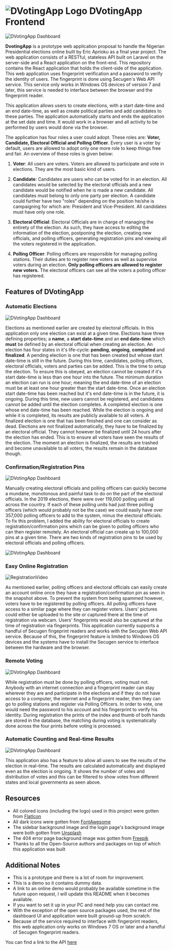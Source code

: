 # ![DVotingApp Logo](http://dneoagency.org/dvotingappassets/logo4.png)  DVotingApp Frontend 
 
![DVotingApp Dashboard](http://dneoagency.org/dvotingappassets/SCREENSHOT1.PNG)

**DvotingApp** is a prototype web application proposal to handle the Nigerian Presidential elections online built by Eric Aprioku as a final year project. The web application consists of a RESTful, stateless API built on Laravel on the server-side and a React application on the front-end. This repository contains the React application that holds the client-side of the application. This web application uses fingerprint verification and a password to verify the identity of users. The fingerprint is done using Secugen's Web API service. This service only works in Windows OS devices of version 7 and later, this service is needed to interface between the browser and the fingerprint reader.

This application allows users to create elections, with a start date-time and an end date-time, as well as create political parties and add candidates to these parties. The application automatically starts and ends the application at the set date and time. It would work in a browser and all activity to be performed by users would done via the browser.

The application has four roles a user could adopt. These roles are: **Voter, Candidate, Electoral Official and Polling Officer**. Every user is a voter by default, users are allowed to adopt only one more role to keep things free and fair.  An overview of these roles is given below:

1. **Voter**: All users are voters. Voters are allowed to participate and vote in elections. They are the most basic kind of users.

1. **Candidate**: Candidates are users who can be voted for in an election. All candidates would be selected by the electoral officials and a new candidate would be notified when he is made a new candidate. All candidates must belong to only one party per election. A candidate could further have two "roles" depending on the position he/she is campaigning for which are: President and Vice-President. All candidates must have only one role.

1. **Electoral Official**: Electoral Officials are in charge of managing the entirety of the election. As such, they have access to editing the information of the election, postponing the election, creating new officials, and polling officers, generating registration pins and viewing all the voters registered in the application.

1. **Polling Officer**: Polling officers are responsible for managing polling stations. Their duties are to register new voters as well as supervise voters during an election. **Only polling officers are allowed to register new voters.** The electoral officers can see all the voters a polling officer has registered. 

## Features of DVotingApp

### Automatic Elections

![DVotingApp Dashboard](http://dneoagency.org/dvotingappassets/SCREENSHOT2.PNG)

Elections as mentioned earlier are created by electoral officials. In this application only one election can exist at a given time. Elections have three defining properties; a **name**, a **start date-time** and an **end date-time** which **must** be defined by an electoral official when creating an election. An election has four states in it's life-cycle: **pending**, **ongoing**, **completed** and **finalized**. 
A pending election is one that has been created but whose start date-time is still in the future. During this time, candidates, polling officers, electoral officials, voters and parties can be added. This is the time to setup the election. To ensure this is obeyed, an election cannot be created if it's start date-time is less than one hour into the future. The minimum duration an election can run is one hour; meaning the end date-time of an election must be at least one hour greater than the start date-time. 
Once an election start date-time has been reached but it's end date-time is in the future, it is ongoing. During this time, new users cannot be registered, and candidates cannot be added until the election completes. A completed election is one whose end date-time has been reached. While the election is ongoing and while it is completed, its results are publicly available to all voters. 
A finalized election is one that has been finished and one can consider as dead. Elections are not finalized automatically, they have to be finalized by an electoral official. They cannot however be finalized until 24 hours after the election has ended. This is to ensure all voters have seen the results of the election. The moment an election is finalized, the results are trashed and become unavailable to all voters, the results remain in the database though.

### Confirmation/Registration Pins

![DVotingApp Dashboard](http://dneoagency.org/dvotingappassets/SCREENSHOT3.PNG)

Manually creating electoral officials and polling officers can quickly become a mundane, monotonous and painful task to do on the part of the electoral officials. In the 2019 elections, there were over 119,000 polling units all across the country. If each of these polling units had just three polling officers (which would probably not be the case) we could easily have over 357,000 polling officers to add to the system, minus the electoral officials. To fix this problem, I added the ability for electoral officials to create registration/confirmation pins which can be  given to polling officers who can then register remotely. An electoral official can create up to 100,000 pins at a given time. There are two kinds of registration pins to be used by electoral officials and polling officers.

![DVotingApp Dashboard](http://dneoagency.org/dvotingappassets/SCREENSHOT4.PNG)

### Easy Online Registration

![RegistrationVideo](http://dneoagency.org/dvotingappassets/RegistrationFingeprints.gif)

As mentioned earlier, polling officers and electoral officials can easily create an account online once they have a registration/confirmation pin as seen in the snapshot above. To prevent the system from being spammed however, voters have to be registered by polling officers. All polling officers have access to a similar page where they can register voters. Users' pictures could either be uploaded to the site or captured there at the time of registration via webcam. Users' fingerprints would also be captured at the time of registration via fingerprints. This application currently supports a handful of Secugen fingeprint readers and works with the Secugen Web API service. Because of this, the fingerprint feature is limited to Windows OS devices and the systems have to install the Secugen service to interface between the hardware and the browser. 

### Remote Voting

![DVotingApp Dashboard](http://dneoagency.org/dvotingappassets/Voted.gif)

While registration must be done by polling officers, voting must not. Anybody with an internet connection and a fingerprint reader can stay wherever they are and participate in the elections and if they do not have access to a computer, the internet and a fingerprint reader, then they can go to polling stations and register via Polling Officers. In order to vote, one would need the password to his account and his fingerprint to verify his identity. During registration the prints of the index and thumb of both hands are stored in the database, the matching during voting is systematically done across the four prints before voting is processed.

### Automatic Counting and Real-time Results

![DVotingApp Dashboard](http://dneoagency.org/dvotingappassets/DVotingApp_ElectionResults-Googl.gif)

This application also has a feature to allow all users to see the results of the election in real-time. The results are calculated automatically and displayed even as the election is ongoing. It shows the number of votes and distribution of votes and this can be filtered to show votes from different states and local governments as seen above.

## Resources

* All colored icons (including the logo) used in this project were gotten from [FlatIcon](http://flaticon.com)
* All dark icons were gotten from [FontAwesome](http://fontawesome.com)
* The sidebar background image and the login page's background image were both gotten from [Unsplash](http://unsplash.com)
* The 404 error page background image was gotten from [Freepik](http://freepik.com)
* Thanks to all the Open-Source authors and packages on top of which this application was built

## Additional Notes
* This is a prototype and there is a lot of room for improvement.
* This is a demo so it contains dummy data.
* A link to an online demo would probably be available sometime in the future upon request, I will update this README when it becomes available.
* If you want to set it up in your PC and need help you can contact me.
* With the exception of the open source packages used, the rest of the dashboard UI and application were built ground-up from scratch.
* Because of the service required to interface with fingerprint readers, this web application only works on Windows 7 OS or later and a handful of Secugen fingerprint readers.


You can find a link to the API [here](http://github.com/EricMcWinNEr/DVotingAPI)





